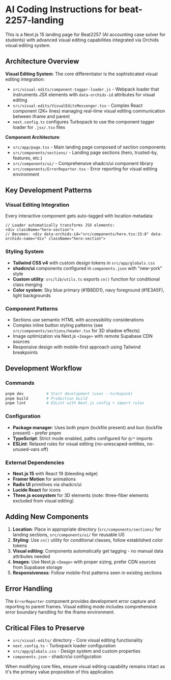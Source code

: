 # AI Coding Instructions for beat-2257-landing

This is a Next.js 15 landing page for Beat2257 (AI accounting case solver for students) with advanced visual editing capabilities integrated via Orchids visual editing system.

## Architecture Overview

**Visual Editing System**: The core differentiator is the sophisticated visual editing integration:

- `src/visual-edits/component-tagger-loader.js` - Webpack loader that instruments JSX elements with `data-orchids-id` attributes for visual editing
- `src/visual-edits/VisualEditsMessenger.tsx` - Complex React component (2K+ lines) managing real-time visual editing communication between iframe and parent
- `next.config.ts` configures Turbopack to use the component tagger loader for `.jsx/.tsx` files

**Component Architecture**:

- `src/app/page.tsx` - Main landing page composed of section components
- `src/components/sections/` - Landing page sections (hero, trusted-by, features, etc.)
- `src/components/ui/` - Comprehensive shadcn/ui component library
- `src/components/ErrorReporter.tsx` - Error reporting for visual editing environment

## Key Development Patterns

### Visual Editing Integration

Every interactive component gets auto-tagged with location metadata:

```tsx
// Loader automatically transforms JSX elements:
<div className="hero-section">
// Becomes: <div data-orchids-id="src/components/hero.tsx:15:8" data-orchids-name="div" className="hero-section">
```

### Styling System

- **Tailwind CSS v4** with custom design tokens in `src/app/globals.css`
- **shadcn/ui** components configured in `components.json` with "new-york" style
- **Custom utility**: `src/lib/utils.ts` exports `cn()` function for conditional class merging
- **Color system**: Sky blue primary (#1B8DD1), navy foreground (#1E3A5F), light backgrounds

### Component Patterns

- Sections use semantic HTML with accessibility considerations
- Complex inline button styling patterns (see `src/components/sections/header.tsx` for 3D shadow effects)
- Image optimization via Next.js `<Image>` with remote Supabase CDN sources
- Responsive design with mobile-first approach using Tailwind breakpoints

## Development Workflow

### Commands

```bash
pnpm dev          # Start development (uses --turbopack)
pnpm build        # Production build
pnpm lint         # ESLint with Next.js config + import rules
```

### Configuration

- **Package manager**: Uses both pnpm (lockfile present) and bun (lockfile present) - prefer pnpm
- **TypeScript**: Strict mode enabled, paths configured for `@/*` imports
- **ESLint**: Relaxed rules for visual editing (no-unescaped-entities, no-unused-vars off)

### External Dependencies

- **Next.js 15** with React 19 (bleeding edge)
- **Framer Motion** for animations
- **Radix UI** primitives via shadcn/ui
- **Lucide React** for icons
- **Three.js ecosystem** for 3D elements (note: three-fiber elements excluded from visual editing)

## Adding New Components

1. **Location**: Place in appropriate directory (`src/components/sections/` for landing sections, `src/components/ui/` for reusable UI)
2. **Styling**: Use `cn()` utility for conditional classes, follow established color tokens
3. **Visual editing**: Components automatically get tagging - no manual data attributes needed
4. **Images**: Use Next.js `<Image>` with proper sizing, prefer CDN sources from Supabase storage
5. **Responsiveness**: Follow mobile-first patterns seen in existing sections

## Error Handling

The `ErrorReporter` component provides development error capture and reporting to parent frames. Visual editing mode includes comprehensive error boundary handling for the iframe environment.

## Critical Files to Preserve

- `src/visual-edits/` directory - Core visual editing functionality
- `next.config.ts` - Turbopack loader configuration
- `src/app/globals.css` - Design system and custom properties
- `components.json` - shadcn/ui configuration

When modifying core files, ensure visual editing capability remains intact as it's the primary value proposition of this application.

